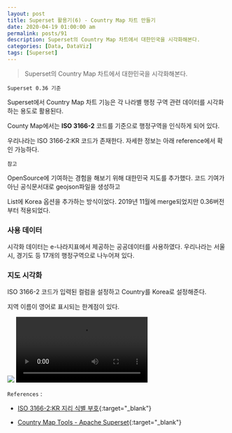 ```yaml
---
layout: post
title: Superset 활용기(6) - Country Map 차트 만들기
date: 2020-04-19 01:00:00 am
permalink: posts/91
description: Superset의 Country Map 차트에서 대한민국을 시각화해본다.
categories: [Data, DataViz]
tags: [Superset]
---
```


> Superset의 Country Map 차트에서 대한민국을 시각화해본다.

    Superset 0.36 기준

Superset에서 Country Map 차트 기능은 각 나라별 행정 구역 관련 데이터를 시각화하는 용도로 활용된다.

County Map에서는 **ISO 3166-2** 코드를 기준으로 행정구역을 인식하게 되어 있다. 

우리나라는 ISO 3166-2:KR 코드가 존재한다. 자세한 정보는 아래 reference에서 확인 가능하다.

`참고`

OpenSource에 기여하는 경험을 해보기 위해 대한민국 지도를 추가했다. 코드 기여가 아닌 공식문서대로 geojson파일을 생성하고 

List에 Korea 옵션을 추가하는 방식이었다. 2019년 11월에 merge되었지만 0.36버전부터 적용되었다.

### 사용 데이터

시각화 데이터는 e-나라지표에서 제공하는 공공데이터를 사용하였다. 우리나라는 서울시, 경기도 등 17개의 행정구역으로 나누어져 있다.

<script src="https://gist.github.com/yahwang/25b5606d8f07bc1d85596d633f40cbf7.js"></script>

### 지도 시각화

ISO 3166-2 코드가 입력된 컬럼을 설정하고 Country를 Korea로 설정해준다. 

지역 이름이 영어로 표시되는 한계점이 있다. 

<div class="myvideo">
   <img style="display:inline-block;" src="{{ site.baseurl }}/assets/img/viz/countrymap_1.png"> 
   <video style="display:inline-block;" autoplay controls loop="loop">
       <source src="{{ site.baseurl }}/assets/img/viz/countrymap_2.mp4" type="video/mp4" />
   </video>
</div>

`References` : 

* [ISO 3166-2:KR 지리 식별 부호](https://ko.wikipedia.org/wiki/ISO_3166-2:KR){:target="_blank"}

* [Country Map Tools - Apache Superset](https://superset.incubator.apache.org/installation.html){:target="_blank"}


